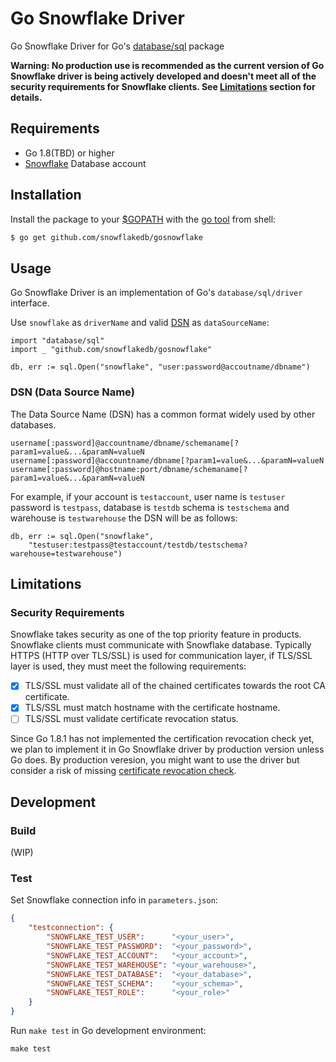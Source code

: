 # Go Snowflake Driver

Go Snowflake Driver for Go's [database/sql](https://golang.org/pkg/database/sql/) package

**Warning: No production use is recommended as the current version of Go Snowflake driver is being 
actively developed and doesn't meet all of the security requirements for Snowflake clients. See 
[Limitations](#Limitations) section for details.**

## Requirements
  * Go 1.8(TBD) or higher
  * [Snowflake](https://www.snowflake.net/) Database account

## Installation
Install the package to your [$GOPATH](https://github.com/golang/go/wiki/GOPATH "GOPATH") with the 
[go tool](https://golang.org/cmd/go/ "go command") from shell:
```bash
$ go get github.com/snowflakedb/gosnowflake
```

## Usage
Go Snowflake Driver is an implementation of Go's `database/sql/driver` interface.

Use `snowflake` as `driverName` and valid [DSN](#dsn-data-source-name)  as `dataSourceName`:
```golang
import "database/sql"
import _ "github.com/snowflakedb/gosnowflake"

db, err := sql.Open("snowflake", "user:password@accoutname/dbname")
```

### DSN (Data Source Name)

The Data Source Name (DSN) has a common format widely used by other databases.
```
username[:password]@accountname/dbname/schemaname[?param1=value&...&paramN=valueN
username[:password]@accountname/dbname[?param1=value&...&paramN=valueN
username[:password]@hostname:port/dbname/schemaname[?param1=value&...&paramN=valueN
```

For example, if your account is `testaccount`, user name is `testuser` password is `testpass`, database 
is `testdb` schema is `testschema` and warehouse is `testwarehouse` the DSN will be as follows:
```golang
db, err := sql.Open("snowflake",
    "testuser:testpass@testaccount/testdb/testschema?warehouse=testwarehouse")
```

## Limitations
### Security Requirements
Snowflake takes security as one of the top priority feature in products. Snowflake clients must 
communicate with Snowflake database. Typically HTTPS (HTTP over TLS/SSL) is used for communication layer,
if TLS/SSL layer is used, they must meet the following requirements:
  - [x] TLS/SSL must validate all of the chained certificates towards the root CA certificate.
  - [x] TLS/SSL must match hostname with the certificate hostname.
  - [ ] TLS/SSL must validate certificate revocation status.

Since Go 1.8.1 has not implemented the certification revocation check yet, we plan to implement it in Go 
Snowflake driver by production version unless Go does. By production veresion, you might want to use the 
driver but consider a risk of missing [certificate revocation check](https://en.wikipedia.org/wiki/Certificate_revocation_list).


## Development
### Build
(WIP)

### Test
Set Snowflake connection info in `parameters.json`:
```json
{
    "testconnection": {
        "SNOWFLAKE_TEST_USER":      "<your_user>",
        "SNOWFLAKE_TEST_PASSWORD":  "<your_password>",
        "SNOWFLAKE_TEST_ACCOUNT":   "<your_account>",
        "SNOWFLAKE_TEST_WAREHOUSE": "<your_warehouse>",
        "SNOWFLAKE_TEST_DATABASE":  "<your_database>",
        "SNOWFLAKE_TEST_SCHEMA":    "<your_schema>",
        "SNOWFLAKE_TEST_ROLE":      "<your_role>"
    }
}
```

Run `make test` in Go development environment:
```
make test
```
